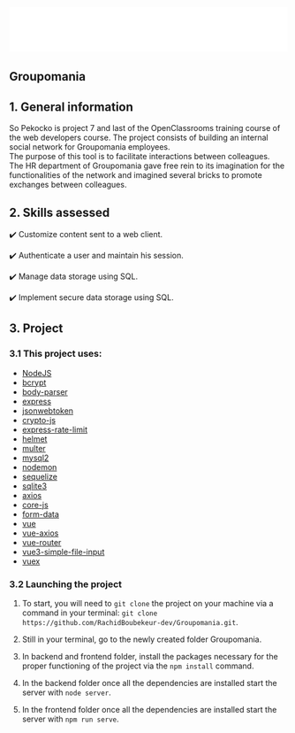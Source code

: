 ![Groupomania](https://raw.githubusercontent.com/RachidBoubekeur-dev/Groupomania/5e580ed192ffc1a3e79252953a7a950f2391add5/frontend/my-vue-app/src/assets/icon-left-font-monochrome-white.svg)
## Groupomania

## 1. General information

So Pekocko is project 7 and last of the OpenClassrooms training course of the web developers course.
The project consists of building an internal social network for Groupomania employees.  
The purpose of this tool is to facilitate interactions between colleagues.  
The HR department of Groupomania gave free rein to its imagination for the functionalities of the network and imagined several bricks to promote exchanges between colleagues.

## 2. Skills assessed

✔️ Customize content sent to a web client.

✔️ Authenticate a user and maintain his session.

✔️ Manage data storage using SQL.

✔️ Implement secure data storage using SQL.

## 3. Project

### 3.1 This project uses:

-   [NodeJS](https://nodejs.org/en/)
-   [bcrypt](https://www.npmjs.com/package/bcrypt)
-   [body-parser](https://www.npmjs.com/package/body-parser)
-   [express](https://expressjs.com/fr/)
-   [jsonwebtoken](https://www.npmjs.com/package/jsonwebtoken)
-   [crypto-js](https://www.npmjs.com/package/crypto-js)
-   [express-rate-limit](https://www.npmjs.com/package/express-rate-limit)
-   [helmet](https://helmetjs.github.io/)
-   [multer](https://github.com/expressjs/multer)
-   [mysql2](https://www.npmjs.com/package/mysql2)
-   [nodemon](https://www.npmjs.com/package/nodemon)
-   [sequelize](https://sequelize.org/)
-   [sqlite3](https://www.npmjs.com/package/sqlite3)
-   [axios](https://www.npmjs.com/package/sqlite3)
-   [core-js](https://www.npmjs.com/package/sqlite3)
-   [form-data](https://www.npmjs.com/package/sqlite3)
-   [vue](https://www.npmjs.com/package/sqlite3)
-   [vue-axios](https://www.npmjs.com/package/sqlite3)
-   [vue-router](https://www.npmjs.com/package/sqlite3)
-   [vue3-simple-file-input](https://www.npmjs.com/package/sqlite3)
-   [vuex](https://www.npmjs.com/package/sqlite3)

### 3.2 Launching the project

1. To start, you will need to `git clone` the project on your machine via a command in your terminal: `git clone https://github.com/RachidBoubekeur-dev/Groupomania.git`.

2. Still in your terminal, go to the newly created folder Groupomania.

3. In backend and frontend folder, install the packages necessary for the proper functioning of the project via the `npm install` command.

4. In the backend folder once all the dependencies are installed start the server with `node server`.

5. In the frontend folder once all the dependencies are installed start the server with `npm run serve`.
